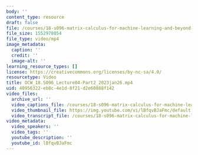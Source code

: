 ```yaml
---
body: ''
content_type: resource
draft: false
file: /courses/18-s096-matrix-calculus-for-machine-learning-and-beyond-january-iap-2023/ocw_18s096_lecture04-part2_2023jan26_360p_16_9.mp4
file_size: 1552978054
file_type: video/mp4
image_metadata:
  caption: ''
  credit: ''
  image-alt: ''
learning_resource_types: []
license: https://creativecommons.org/licenses/by-nc-sa/4.0/
resourcetype: Video
title: OCW_18.S096_Lecture04-Part2_2023jan26.mp4
uid: 40956322-eb8c-4e1d-8f21-d2e60888f142
video_files:
  archive_url: ''
  video_captions_file: /courses/18-s096-matrix-calculus-for-machine-learning-and-beyond-january-iap-2023/1A065H99Yhsv0hU1C-wFftrck9xfhs31f_transcript.webvtt
  video_thumbnail_file: https://img.youtube.com/vi/lBfqvBJaFmc/default.jpg
  video_transcript_file: /courses/18-s096-matrix-calculus-for-machine-learning-and-beyond-january-iap-2023/1A065H99Yhsv0hU1C-wFftrck9xfhs31f_transcript.pdf
video_metadata:
  video_speakers: ''
  video_tags: ''
  youtube_description: ''
  youtube_id: lBfqvBJaFmc
---
```

